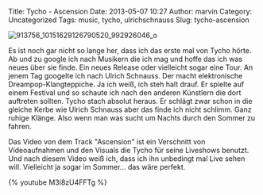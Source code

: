 Title: Tycho - Ascension
Date: 2013-05-07 10:27
Author: marvin
Category: Uncategorized
Tags: music, tycho, ulrichschnauss
Slug: tycho-ascension

![913756_10151629126790520_992926046_o]({static}/images/913756_10151629126790520_992926046_o.jpg)

Es ist noch gar nicht so lange her, dass ich das erste mal von Tycho
hörte. Ab und zu google ich nach Musikern die ich mag und hoffe das ich
was neues über sie finde. Ein neues Release oder vielleicht sogar eine
Tour. An jenem Tag googelte ich nach Ulrich Schnauss. Der macht
elektronische Dreampop-Klangteppiche. Ja ich weiß, ich steh halt drauf.
Er spielte auf einem Festival und so schaute ich nach den anderen
Künstlern die dort auftreten sollten. Tycho stach absolut heraus. Er
schlägt zwar schon in die gleiche Kerbe wie Ulrich Schnauss aber das
finde ich nicht schlimm. Ganz ruhige Klänge. Also wenn man was sucht um
Nachts durch den Sommer zu fahren.

Das Video von dem Track "Ascension" ist ein Verschnitt von
Videoaufnahmen und den Visuals die Tycho für seine Liveshows benutzt.
Und nach diesem Video weiß ich, dass ich ihn unbedingt mal Live sehen
will. Vielleicht ja sogar im Sommer... das wäre perfekt.

{% youtube M3i8zU4FFTg %}

